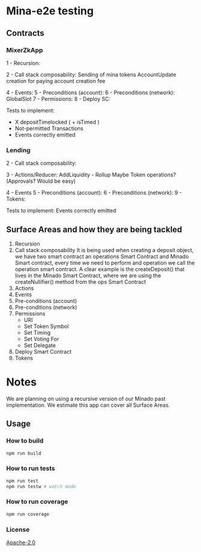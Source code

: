 # Mina-e2e testing

## Contracts

### MixerZkApp

1 - Recursion:

2 - Call stack composability: 
   Sending of mina tokens
   AccountUpdate creation for paying account creation fee

4 - Events:
5 - Preconditions (account):
6 - Preconditions (network):
GlobalSlot
7 - Permissions:
8 - Deploy SC:

Tests to implement:
 - X depositTimelocked ( + isTimed )
 - Not-permitted Transactions
 - Events correctly emitted

### Lending

2 - Call stack composability:

3 - Actions/Reducer: 
AddLiquidity - Rollup
Maybe Token operations? (Approvals? Would be easy)

4 - Events
5 - Preconditions (account):
6 - Preconditions (network):
9 - Tokens:

Tests to implement:
Events correctly emitted

## Surface Areas and how they are being tackled

1. Recursion
2. Call stack composability
    It is being used when creating a deposit object, we have two smart contract an operations Smart Contract
    and Minado Smart contract, every time we need to perform and operation we call the operation smart contract. A clear example is the createDeposit() that lives in the Minado Smart Contract, where we are using the createNullifier() method from the ops Smart Contract
3. Actions
4. Events
5. Pre-conditions (account)
6. Pre-conditions (network)
7. Permissions
   - URI
   - Set Token Symbol
   - Set Timing
   - Set Voting For
   - Set Delegate
8. Deploy Smart Contract
9. Tokens

# Notes

We are planning on using a recursive version of our Minado past implementation. We estimate this app can cover all Surface Areas. 


## Usage

### How to build

```sh
npm run build
```

### How to run tests

```sh
npm run test
npm run testw # watch mode
```

### How to run coverage

```sh
npm run coverage
```

### License

[Apache-2.0](LICENSE)
